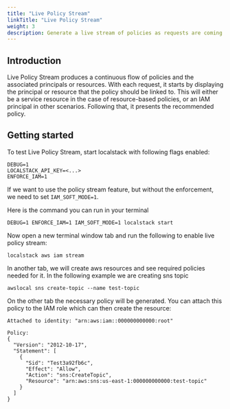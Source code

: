 ```yaml
---
title: "Live Policy Stream"
linkTitle: "Live Policy Stream"
weight: 3
description: Generate a live stream of policies as requests are coming into LocalStack
---
```


## Introduction

Live Policy Stream produces a continuous flow of policies and the associated principals or resources. With each request, it starts by displaying the principal or resource that the policy should be linked to. This will either be a service resource in the case of resource-based policies, or an IAM principal in other scenarios. Following that, it presents the recommended policy.


## Getting started

To test Live Policy Stream, start localstack with following flags enabled:

```
DEBUG=1
LOCALSTACK_API_KEY=<...>
ENFORCE_IAM=1
```
If we want to use the policy stream feature, but without the enforcement, we need to set `IAM_SOFT_MODE=1`.

Here is the command you can run in your terminal 

```
DEBUG=1 ENFORCE_IAM=1 IAM_SOFT_MODE=1 localstack start
```

Now open a new terminal window tab and run the following to enable live policy stream:

```
localstack aws iam stream
```

In another tab, we will create aws resources and see required policies needed for it. In the following example we are creating sns topic

```
awslocal sns create-topic --name test-topic
```

On the other tab the necessary policy will be generated. You can attach this policy to the IAM role which can then create the resource: 

```
Attached to identity: "arn:aws:iam::000000000000:root"

Policy:
{
  "Version": "2012-10-17",
  "Statement": [
    {
      "Sid": "Test3a92fb6c",
      "Effect": "Allow",
      "Action": "sns:CreateTopic",
      "Resource": "arn:aws:sns:us-east-1:000000000000:test-topic"
    }
  ]
}
```





